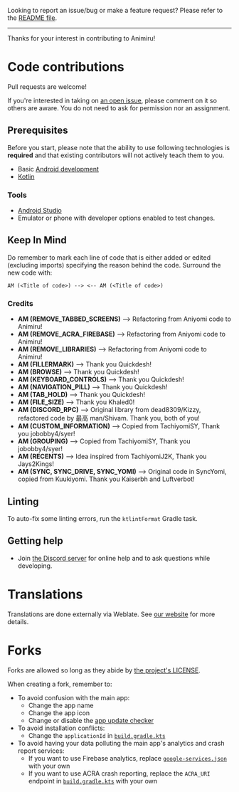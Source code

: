 Looking to report an issue/bug or make a feature request? Please refer to the [README file](https://github.com/aniyomiorg/aniyomi#issues-feature-requests-and-contributing).

---

Thanks for your interest in contributing to Animiru!


# Code contributions

Pull requests are welcome!

If you're interested in taking on [an open issue](https://github.com/Quickdesh/Animiru/issues), please comment on it so others are aware.
You do not need to ask for permission nor an assignment.

## Prerequisites

Before you start, please note that the ability to use following technologies is **required** and that existing contributors will not actively teach them to you.

- Basic [Android development](https://developer.android.com/)
- [Kotlin](https://kotlinlang.org/)

### Tools

- [Android Studio](https://developer.android.com/studio)
- Emulator or phone with developer options enabled to test changes.

## Keep In Mind

Do remember to mark each line of code that is either added or edited (excluding imports) specifying the reason behind the code.
Surround the new code with:

`AM (<Title of code>) --> <-- AM (<Title of code>)`

### Credits

- **AM (REMOVE_TABBED_SCREENS)** --> Refactoring from Aniyomi code to Animiru!
- **AM (REMOVE_ACRA_FIREBASE)** --> Refactoring from Aniyomi code to Animiru!
- **AM (REMOVE_LIBRARIES)** --> Refactoring from Aniyomi code to Animiru!
- **AM (FILLERMARK)** --> Thank you Quickdesh!
- **AM (BROWSE)** --> Thank you Quickdesh!
- **AM (KEYBOARD_CONTROLS)** --> Thank you Quickdesh!
- **AM (NAVIGATION_PILL)** --> Thank you Quickdesh!
- **AM (TAB_HOLD)** --> Thank you Quickdesh!
- **AM (FILE_SIZE)** --> Thank you Khaled0!
- **AM (DISCORD_RPC)** --> Original library from dead8309/Kizzy, refactored code by 最高 man/Shivam. Thank you, both of you!
- **AM (CUSTOM_INFORMATION)** --> Copied from TachiyomiSY, Thank you jobobby4/syer!
- **AM (GROUPING)** --> Copied from TachiyomiSY, Thank you jobobby4/syer!
- **AM (RECENTS)** --> Idea inspired from TachiyomiJ2K, Thank you Jays2Kings!
- **AM (SYNC, SYNC_DRIVE, SYNC_YOMI)** --> Original code in SyncYomi, copied from Kuukiyomi. Thank you Kaiserbh and Luftverbot!


## Linting

To auto-fix some linting errors, run the `ktlintFormat` Gradle task.

## Getting help

- Join [the Discord server](https://discord.gg/F32UjdJZrR) for online help and to ask questions while developing.

# Translations

Translations are done externally via Weblate. See [our website](https://aniyomi.org/docs/contribute#translation) for more details.


# Forks

Forks are allowed so long as they abide by [the project's LICENSE](https://github.com/tachiyomiorg/tachiyomi/blob/master/LICENSE).

When creating a fork, remember to:

- To avoid confusion with the main app:
  - Change the app name
  - Change the app icon
  - Change or disable the [app update checker](https://github.com/Quickdesh/Animiru/blob/master/app/src/main/java/eu/kanade/tachiyomi/data/updater/AppUpdateChecker.kt)
- To avoid installation conflicts:
  - Change the `applicationId` in [`build.gradle.kts`](https://github.com/Quickdesh/Animiru/blob/master/app/build.gradle.kts)
- To avoid having your data polluting the main app's analytics and crash report services:
  - If you want to use Firebase analytics, replace [`google-services.json`](https://github.com/aniyomiorg/aniyomi/blob/master/app/src/standard/google-services.json) with your own
  - If you want to use ACRA crash reporting, replace the `ACRA_URI` endpoint in [`build.gradle.kts`](https://github.com/aniyomiorg/aniyomi/blob/master/app/build.gradle.kts) with your own
